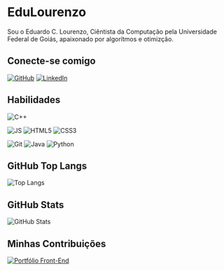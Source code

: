 # EduLourenzo

Sou o Eduardo C. Lourenzo, Ciêntista da Computação pela Universidade Federal de Goiás, apaixonado por algorítmos e otimizção.

## Conecte-se comigo

[![GitHub](https://img.shields.io/badge/GitHub-2F8FAF?style=for-the-badge&logo=github&logoColor=white)](https://github.com/edulourenzo)
[![LinkedIn](https://img.shields.io/badge/LinkedIn-2F8FAF?style=for-the-badge&logo=linkedin&logoColor=white)](https://www.linkedin.com/in/edulourenzo/)

## Habilidades

![C++](https://img.shields.io/badge/C%2B%2B-2F8FAF?style=for-the-badge&logo=c%2B%2B&logoColor=white)

![JS](https://img.shields.io/badge/JS-2F8FAF?style=for-the-badge&logo=javascript&logoColor=F0DB4F)
![HTML5](https://img.shields.io/badge/HTML5-2F8FAF?style=for-the-badge&logo=html5&logoColor=E34C26)
![CSS3](https://img.shields.io/badge/CSS3-2F8FAF?style=for-the-badge&logo=css3&logoColor=264DE4)

![Git](https://img.shields.io/badge/GIT-2F8FAF?style=for-the-badge&logo=git&logoColor=E44C30)
![Java](https://img.shields.io/badge/java-%232F8FAF.svg?style=for-the-badge&logo=openjdk&logoColor=black)
![Python](https://img.shields.io/badge/python-2F8FAF?style=for-the-badge&logo=python&logoColor=FFE873)

## GitHub Top Langs

![Top Langs](https://github-readme-stats-git-masterrstaa-rickstaa.vercel.app/api/top-langs/?username=edulourenzo&layout=compact&bg_color=2F8FAF&border_color=FFF&title_color=FFF&text_color=FFF)

## GitHub Stats

![GitHub Stats](https://github-readme-stats.vercel.app/api?username=edulourenzo&theme=transparent&bg_color=2F8FAF&border_color=fff&show_icons=true&icon_color=fff&title_color=fff&text_color=fff&hide_title=true&hide=stars)

## Minhas Contribuições

[![Portfólio Front-End](https://github-readme-stats.vercel.app/api/pin/?username=edulourenzo&repo=rick_and_morty&bg_color=2F8FAF&border_color=fff&show_icons=true&icon_color=fff&title_color=fff&text_color=fff)](https://github.com/edulourenzo/rick_and_morty)
